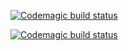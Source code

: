 [![Codemagic build status](https://api.codemagic.io/apps/62b75be2abf661111ee866ac/62b75be2abf661111ee866ab/status_badge.svg)](https://codemagic.io/apps/62b75be2abf661111ee866ac/62b75be2abf661111ee866ab/latest_build)

[![Codemagic build status](https://api.codemagic.io/apps/639e5d26d98bc2095133262f/639e5d26d98bc2095133262f/status_badge.svg)](https://codemagic.io/app/62b75be2abf661111ee866ac/build/639e5d26d98bc2095133262f/latest_build)
